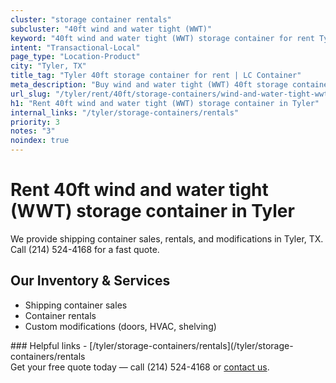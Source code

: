 ```yaml
---
cluster: "storage container rentals"
subcluster: "40ft wind and water tight (WWT)"
keyword: "40ft wind and water tight (WWT) storage container for rent Tyler, TX"
intent: "Transactional-Local"
page_type: "Location-Product"
city: "Tyler, TX"
title_tag: "Tyler 40ft storage container for rent | LC Container"
meta_description: "Buy wind and water tight (WWT) 40ft storage container rent with local delivery in Tyler, TX. LC Container — local Since 2003. Request a fast quote today."
url_slug: "/tyler/rent/40ft/storage-containers/wind-and-water-tight-wwt"
h1: "Rent 40ft wind and water tight (WWT) storage container in Tyler"
internal_links: "/tyler/storage-containers/rentals"
priority: 3
notes: "3"
noindex: true
---
```


# Rent 40ft wind and water tight (WWT) storage container in Tyler

We provide shipping container sales, rentals, and modifications in Tyler, TX. Call (214) 524-4168 for a fast quote.

## Our Inventory & Services
- Shipping container sales
- Container rentals
- Custom modifications (doors, HVAC, shelving)

<div data-section="internal-links">
### Helpful links
- [/tyler/storage-containers/rentals](/tyler/storage-containers/rentals
</div>

<div data-section="cta">
Get your free quote today — call (214) 524-4168 or <a href="/contact">contact us</a>.
</div>

<script type="application/ld+json">{"@context":"https://schema.org","@type":"FAQPage","mainEntity":[{"@type":"Question","name":"How much does delivery cost in Tyler, TX?","acceptedAnswer":{"@type":"Answer","text":"Delivery costs vary by distance and container size. Most deliveries in Tyler, TX range from $150-$300. Call (214) 524-4168 for an exact quote based on your specific location."}},{"@type":"Question","name":"Do you offer financing or payment plans?","acceptedAnswer":{"@type":"Answer","text":"We accept major credit cards, checks, and can discuss commercial terms for bulk purchases. Call (214) 524-4168 to discuss options."}},{"@type":"Question","name":"Can you customize containers in Tyler, TX?","acceptedAnswer":{"@type":"Answer","text":"Yes — we perform modifications like doors, HVAC, insulation, and shelving. Request a custom quote at (214) 524-4168 or via our contact form."}}]}</script>
